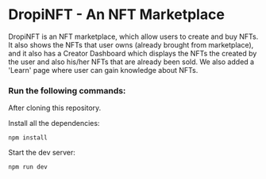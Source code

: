 # DropiNFT - An NFT Marketplace

DropiNFT is an NFT marketplace, which allow users to create and buy NFTs. It also shows the NFTs that user owns (already brought from marketplace), and it also has a Creator Dashboard which displays the NFTs the created by the user and also his/her NFTs that are already been sold. We also added a 'Learn' page where user can gain knowledge about NFTs.

### Run the following commands:

After cloning this repository.

Install all the dependencies:

```shell
npm install
```

Start the dev server:

```shell
npm run dev
```
